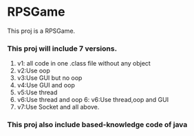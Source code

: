 # RPSGame
This proj is a RPSGame.
### This proj will include 7 versions.
1. v1: all code in one .class file without any object
2. v2:Use oop 
3. v3:Use GUI but no oop
4. v4:Use GUI and oop
5. v5:Use thread
5. v6:Use thread and oop
6: v6:Use thread,oop and GUI
7. v7:Use Socket and all above.
### This proj also include based-knowledge code of java
